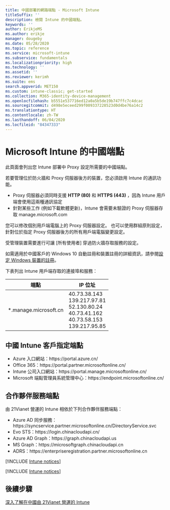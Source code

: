 ```yaml
---
title: 中國部署的網路端點 - Microsoft Intune
titleSuffix: ''
description: 檢閱 Intune 的中國端點。
keywords: ''
author: ErikjeMS
ms.author: erikje
manager: dougeby
ms.date: 05/28/2020
ms.topic: reference
ms.service: microsoft-intune
ms.subservice: fundamentals
ms.localizationpriority: high
ms.technology: ''
ms.assetid: ''
ms.reviewer: kerimh
ms.suite: ems
search.appverid: MET150
ms.custom: intune-classic; get-started
ms.collection: M365-identity-device-management
ms.openlocfilehash: b5551e537716ed12a0a5b5de19b747ffc7c4dcac
ms.sourcegitcommit: d498e5eceed299f009337228523d0d4be76a14c2
ms.translationtype: HT
ms.contentlocale: zh-TW
ms.lasthandoff: 06/04/2020
ms.locfileid: "84347333"
---
```

# <a name="china-endpoints-for-microsoft-intune"></a>Microsoft Intune 的中國端點

此頁面會列出您 Intune 部署中 Proxy 設定所需要的中國端點。

若要管理位於防火牆和 Proxy 伺服器後方的裝置，您必須啟用 Intune 的通訊功能。

- Proxy 伺服器必須同時支援 **HTTP (80)** 和 **HTTPS (443)** ，因為 Intune 用戶端會使用這兩種通訊協定
- 針對某些工作 (例如下載軟體更新)，Intune 會需要未驗證的 Proxy 伺服器存取 manage.microsoft.com

您可以修改個別用戶端電腦上的 Proxy 伺服器設定。 也可以使用群組原則設定，針對位於指定 Proxy 伺服器後方的所有用戶端電腦變更設定。

受管理裝置需要進行可讓 [所有使用者] 穿過防火牆存取服務的設定。

如需適用於中國客戶的 Windows 10 自動註冊和裝置註冊的詳細資訊，請參閱[設定 Windows 裝置的註冊](../enrollment/windows-enroll.md#windows-10-auto-enrollment-and-device-registration)。

下表列出 Intune 用戶端存取的連接埠和服務：

|**端點**|**IP 位址**|
|---------------------|-----------|
|*.manage.microsoft.cn | 40.73.38.143<br>139.217.97.81<br>52.130.80.24<br>40.73.41.162<br>40.73.58.153<br>139.217.95.85 |


## <a name="intune-customer-designated-endpoints-in-china"></a>中國 Intune 客戶指定端點
- Azure 入口網站：https:\//portal.azure.cn/
- Office 365：https:\//portal.partner.microsoftonline.cn/
- Intune 公司入口網站：https:\//portal.manage.microsoftonline.cn/
- Microsoft 端點管理員系統管理中心：https:\//endpoint.microsoftonline.cn/


## <a name="partner-service-endpoints"></a>合作夥伴服務端點

由 21Vianet 營運的 Intune 相依於下列合作夥伴服務端點：
- Azure AD 同步服務：https:\//syncservice.partner.microsoftonline.cn/DirectoryService.svc
- Evo STS：https:\//login.chinacloudapi.cn/
- Azure AD Graph：https:\//graph.chinacloudapi.us
- MS Graph：https:\//microsoftgraph.chinacloudapi.cn
- ADRS：https:\//enterpriseregistration.partner.microsoftonline.cn

[!INCLUDE [Intune notices](../includes/windows-push-notification-services.md)]

[!INCLUDE [Intune notices](../includes/apple-device-network-information.md)]

## <a name="next-steps"></a>後續步驟
[深入了解在中國由 21Vianet 營運的 Intune](china.md)

